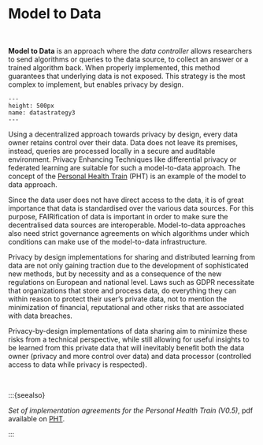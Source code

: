 # Model to Data

</br>

**Model to Data** is an approach where the _data controller_ allows researchers to send algorithms or queries to the data source, to collect an answer or a trained algorithm back. When properly implemented, this method guarantees that underlying data is not exposed. This strategy is the most complex to implement, but enables privacy by design.

```{figure} ./_static/img/datastrategy3.png
---
height: 500px
name: datastrategy3
---
```

Using a decentralized approach towards privacy by design, every data owner retains control over their data. Data does not leave its premises, instead, queries are processed locally in a secure and auditable environment. Privacy Enhancing Techniques like differential privacy or federated learning are suitable for such a model-to-data approach. The concept of the [Personal Health Train](https://pht.health-ri.nl/pht-concept) (PHT) is an example of the model to data approach. 

Since the data user does not have direct access to the data, it is of great importance that data is standardised over the various data sources. For this purpose, FAIRification of data is important in order to make sure the decentralised data sources are interoperable. Model-to-data approaches also need strict governance agreements on which algorithms under which conditions can make use of the model-to-data infrastructure. 

Privacy by design implementations for sharing and distributed learning from data are not only gaining traction due to the development of sophisticated new methods, but by necessity and as a consequence of the new regulations on European and national level. Laws such as GDPR necessitate that organizations that store and process data, do everything they can within reason to protect their user’s private data, not to mention the minimization of financial, reputational and other risks that are associated with data breaches. 

Privacy-by-design implementations of data sharing aim to minimize these risks from a technical perspective, while still allowing for useful insights to be learned from this private data that will inevitably benefit both the data owner (privacy and more control over data) and data processor (controlled access to data while privacy is respected). 

 </br>

:::{seealso}

*Set of implementation agreements for the Personal Health Train (V0.5)*, pdf available on [PHT](https://pht.health-ri.nl/sites/healthtrain/files/2021-11/PHT%20Afsprakenset%200.5.pdf).

:::
